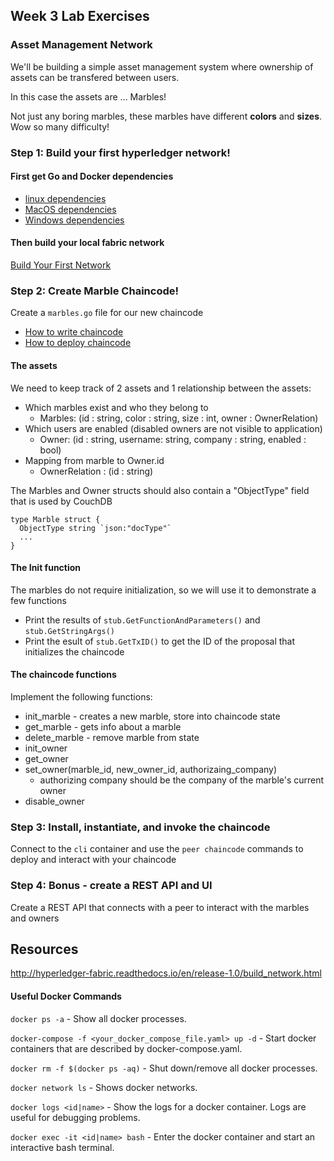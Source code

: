 ## Week 3 Lab Exercises

### Asset Management Network

We'll be building a simple asset management system where ownership of assets can be transfered between users.

In this case the assets are ... Marbles!

Not just any boring marbles, these marbles have different **colors** and **sizes**. Wow so many difficulty!

### Step 1: Build your first hyperledger network!

#### First get Go and Docker dependencies

- [linux dependencies](https://gist.github.com/ali1rathore/e8ca80b4cebd07b186df46a551a40285)
- [MacOS dependencies](https://gist.github.com/ali1rathore/a7c8b339733ae0f4d4256f57464ecd72)
- [Windows dependencies](https://gist.github.com/ali1rathore/89b9f73b0a653cf5bed46b10c26eca3d)

#### Then build your local fabric network

[Build Your First Network](https://gist.github.com/ali1rathore/c6a8323906c7db969eb4ea10b7249ef9)

### Step 2: Create Marble Chaincode!

Create a `marbles.go` file for our new chaincode

- [How to write chaincode](http://hyperledger-fabric.readthedocs.io/en/release-1.0/chaincode4ade.html)
- [How to deploy chaincode](http://hyperledger-fabric.readthedocs.io/en/release-1.0/build_network.html#install-instantiate-chaincode)

#### The assets

We need to keep track of 2 assets and 1 relationship between the assets:

- Which marbles exist and who they belong to
  - Marbles: (id : string, color : string, size : int, owner : OwnerRelation)
- Which users are enabled (disabled owners are not visible to application)
  - Owner: (id : string, username: string, company : string, enabled : bool)
- Mapping from marble to Owner.id
  - OwnerRelation : (id : string)

The Marbles and Owner structs should also contain a "ObjectType" field that is used by CouchDB

```
type Marble struct {
  ObjectType string `json:"docType"`
  ...
}
```

#### The Init function

The marbles do not require initialization, so we will use it to demonstrate a few functions

- Print the results of `stub.GetFunctionAndParameters()` and `stub.GetStringArgs()`
- Print the esult of `stub.GetTxID()` to get the ID of the proposal that initializes the chaincode

#### The chaincode functions

Implement the following functions:

- init_marble - creates a new marble, store into chaincode state
- get_marble - gets info about a marble
- delete_marble - remove marble from state
- init_owner
- get_owner
- set_owner(marble_id, new_owner_id, authorizaing_company)
  - authorizing company should be the company of the marble's current owner
- disable_owner

### Step 3: Install, instantiate, and invoke the chaincode

Connect to the `cli` container and use the `peer chaincode` commands to deploy and interact with your chaincode

### Step 4: Bonus - create a REST API and UI

Create a REST API that connects with a peer to interact with the marbles and owners

## Resources

<http://hyperledger-fabric.readthedocs.io/en/release-1.0/build_network.html>

#### Useful Docker Commands

`docker ps -a` - Show all docker processes.

`docker-compose -f <your_docker_compose_file.yaml> up -d` - Start docker containers that are described by docker-compose.yaml.

`docker rm -f $(docker ps -aq)` - Shut down/remove all docker processes.

`docker network ls` - Shows docker networks.

`docker logs <id|name>` - Show the logs for a docker container. Logs are useful for debugging problems.

`docker exec -it <id|name> bash` - Enter the docker container and start an interactive bash terminal.